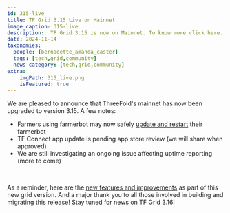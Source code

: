 ```yaml
---
id: 315-live
title: TF Grid 3.15 Live on Mainnet
image_caption: 315-live
description:  TF Grid 3.15 is now on Mainnet. To know more click here. 
date: 2024-11-14
taxonomies:
  people: [bernadette_amanda_caster]
  tags: [tech,grid,community]
  news-category: [tech,grid,community]
extra:
    imgPath: 315_live.png
    isFeatured: true
---
```


We are pleased to announce that ThreeFold's mainnet has now been upgraded to version 3.15. A few notes:

- Farmers using farmerbot may now safely [update and restart](https://forum.threefold.io/t/tfgrid-3-15-release-farmerbot/4433) their farmerbot
- TF Connect app update is pending app store review (we will share when approved)
- We are still investigating an ongoing issue affecting uptime reporting (more to come)

<br/>

As a reminder, here are the [new features and improvements](https://forum.threefold.io/t/threefold-grid-3-15-release-updates/4426) as part of this new grid version. And a major thank you to all those involved in building and migrating this release! Stay tuned for news on TF Grid 3.16!